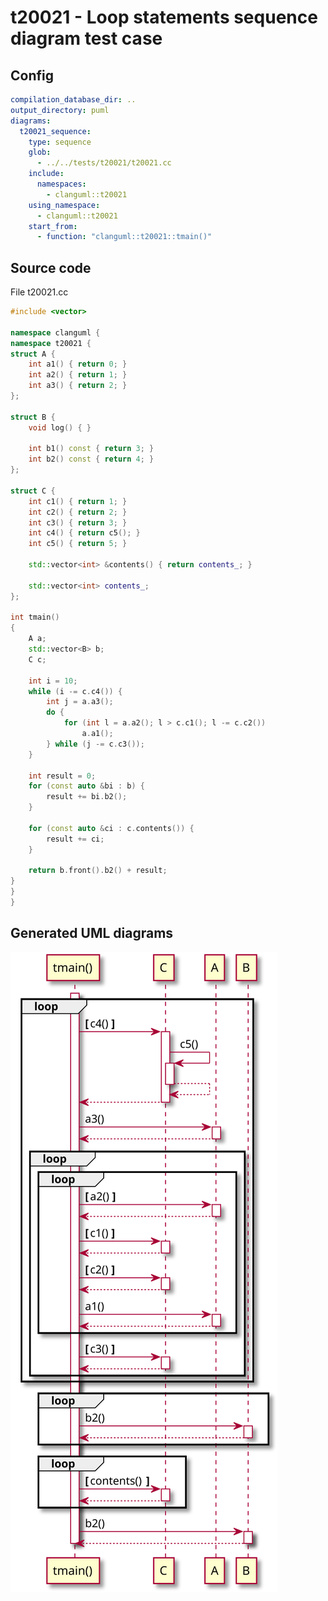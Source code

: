 # t20021 - Loop statements sequence diagram test case
## Config
```yaml
compilation_database_dir: ..
output_directory: puml
diagrams:
  t20021_sequence:
    type: sequence
    glob:
      - ../../tests/t20021/t20021.cc
    include:
      namespaces:
        - clanguml::t20021
    using_namespace:
      - clanguml::t20021
    start_from:
      - function: "clanguml::t20021::tmain()"
```
## Source code
File t20021.cc
```cpp
#include <vector>

namespace clanguml {
namespace t20021 {
struct A {
    int a1() { return 0; }
    int a2() { return 1; }
    int a3() { return 2; }
};

struct B {
    void log() { }

    int b1() const { return 3; }
    int b2() const { return 4; }
};

struct C {
    int c1() { return 1; }
    int c2() { return 2; }
    int c3() { return 3; }
    int c4() { return c5(); }
    int c5() { return 5; }

    std::vector<int> &contents() { return contents_; }

    std::vector<int> contents_;
};

int tmain()
{
    A a;
    std::vector<B> b;
    C c;

    int i = 10;
    while (i -= c.c4()) {
        int j = a.a3();
        do {
            for (int l = a.a2(); l > c.c1(); l -= c.c2())
                a.a1();
        } while (j -= c.c3());
    }

    int result = 0;
    for (const auto &bi : b) {
        result += bi.b2();
    }

    for (const auto &ci : c.contents()) {
        result += ci;
    }

    return b.front().b2() + result;
}
}
}
```
## Generated UML diagrams
![t20021_sequence](./t20021_sequence.svg "Loop statements sequence diagram test case")
